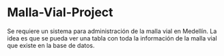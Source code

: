 # Malla-Vial-Project
Se requiere un sistema para administración de la malla vial en Medellín. La idea es que se pueda ver una tabla con toda la información de la malla vial que existe en la base de datos.
